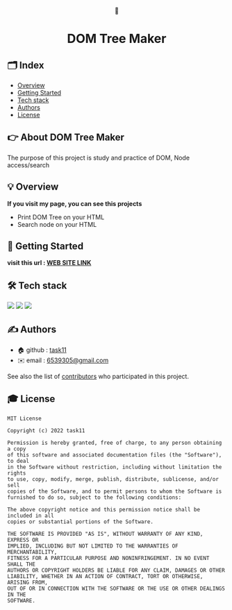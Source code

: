 <p align="middle" >
  🌲
</p>
<h1 align="middle">DOM Tree Maker</h1>

## 🗂 Index
  - [Overview](#💡-overview) 
  - [Getting Started](#🏁-getting-started)
  - [Tech stack](#🛠-tech-stack)
  - [Authors](#✍️-authors)
  - [License](#🎓-license)
<!--  Other options to write Readme
  - [Deployment](#deployment)
  - [Used or Referenced Projects](Used-or-Referenced-Projects)
-->
## 👉 About DOM Tree Maker
<!--Wirte one paragraph of project description -->  
The purpose of this project is study and practice of DOM, Node access/search

## 💡 Overview
<!-- Write Overview about this project -->
**If you visit my page, you can see this projects**
- Print DOM Tree on your HTML
- Search node on your HTML

## 🏁 Getting Started
**visit this url : [WEB SITE LINK](https://task11.github.io/tree-maker-javascript-frontend/index.html)**


## 🛠 Tech stack

<img src="https://img.shields.io/badge/HTML5-E34F26?style=flat-square&logo=HTML5&logoColor=white"/></a>
<img src="https://img.shields.io/badge/CSS3-1572B6?style=flat-square&logo=CSS3&logoColor=white"/></a>
<img src="https://img.shields.io/badge/JavaScript-F7DF1E?style=flat-square&logo=JavaScript&logoColor=white"/></a>

## ✍️ Authors
  - 🏠 github : [task11](https://github.com/task11)
  - ✉️ email : <6539305@gmail.com>

See also the list of [contributors](https://github.com/task11/tree-maker-javascript-frontend/contributors)
who participated in this project.
<!--
## Used or Referenced Projects
 - [referenced Project](project link) - **LICENSE** - little-bit introduce
-->

## 🎓 License

```
MIT License

Copyright (c) 2022 task11

Permission is hereby granted, free of charge, to any person obtaining a copy
of this software and associated documentation files (the "Software"), to deal
in the Software without restriction, including without limitation the rights
to use, copy, modify, merge, publish, distribute, sublicense, and/or sell
copies of the Software, and to permit persons to whom the Software is
furnished to do so, subject to the following conditions:

The above copyright notice and this permission notice shall be included in all
copies or substantial portions of the Software.

THE SOFTWARE IS PROVIDED "AS IS", WITHOUT WARRANTY OF ANY KIND, EXPRESS OR
IMPLIED, INCLUDING BUT NOT LIMITED TO THE WARRANTIES OF MERCHANTABILITY,
FITNESS FOR A PARTICULAR PURPOSE AND NONINFRINGEMENT. IN NO EVENT SHALL THE
AUTHORS OR COPYRIGHT HOLDERS BE LIABLE FOR ANY CLAIM, DAMAGES OR OTHER
LIABILITY, WHETHER IN AN ACTION OF CONTRACT, TORT OR OTHERWISE, ARISING FROM,
OUT OF OR IN CONNECTION WITH THE SOFTWARE OR THE USE OR OTHER DEALINGS IN THE
SOFTWARE.
```
